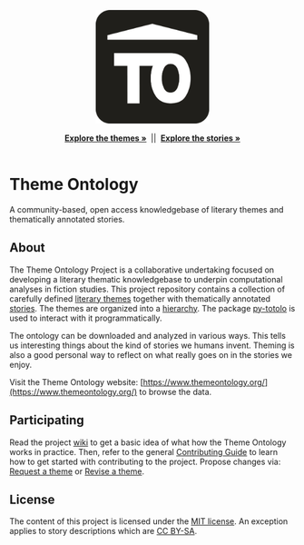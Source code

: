 <p align="center">
  <a href="https://www.themeontology.org/">
    <img src="https://github.com/theme-ontology/tstp/blob/master/projects/favicon2021/avatar-384x384.png?raw=true" alt="LTO avatar" width="200" height="200">
  </a>
</p>
<p align="center">
  <a href="https://www.themeontology.org/themes"><strong>Explore the themes »</strong></a>
  &nbsp;||&nbsp;
  <a href="https://www.themeontology.org/stories"><strong>Explore the stories »</strong></a>
  <br>
  <br>
</p>

# Theme Ontology

A community-based, open access knowledgebase of literary themes and thematically annotated stories. 

## About

The Theme Ontology Project is a collaborative undertaking focused on developing a literary thematic knowledgebase to underpin computational analyses in fiction studies.
This project repository contains a collection of carefully defined [literary themes](https://github.com/theme-ontology/theming/wiki/What-is-a-Literary-Theme%3F) together with thematically annotated [stories](https://github.com/theme-ontology/theming/wiki/What-is-a-Story%3F).
The themes are organized into a [hierarchy](https://github.com/theme-ontology/theming/wiki/What-is-Literary-Theme-Ontology%3F).
The package [py-totolo](https://github.com/theme-ontology/python-totolo) is used to interact with it programmatically.

The ontology can be downloaded and analyzed in various ways.
This tells us interesting things about the kind of stories we humans invent.
Theming is also a good personal way to reflect on what really goes on in the stories we enjoy.

Visit the Theme Ontology website: [https://www.themeontology.org/](https://www.themeontology.org/) to browse the data.

## Participating

Read the project [wiki](https://github.com/theme-ontology/theming/wiki) to get a basic idea of what how the Theme Ontology works in practice.
Then, refer to the general [Contributing Guide](CONTRIBUTING.md) to learn how to get started with contributing to the project.
Propose changes via:
[Request a theme](https://github.com/theme-ontology/theming/issues/new?template=request-a-new-theme.md)
or
[Revise a theme](https://github.com/theme-ontology/theming/issues/new?template=propose-to-revise-an-existing-theme.md).

## License

The content of this project is licensed under the 
[MIT license](LICENSE.md). 
An exception applies to story descriptions which are
[CC BY-SA](LICENSE-EXCEPTION.md). 

<BR>
<BR>
<BR>
